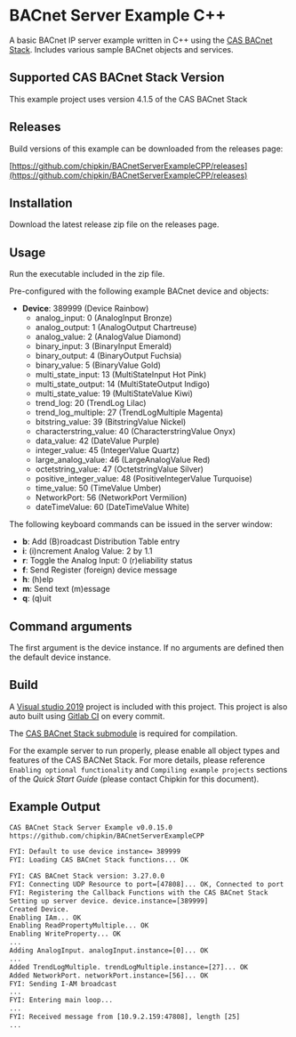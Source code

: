# BACnet Server Example C++

A basic BACnet IP server example written in C++ using the [CAS BACnet Stack](https://store.chipkin.com/services/stacks/bacnet-stack). Includes various sample BACnet objects and services.

## Supported CAS BACnet Stack Version

This example project uses version 4.1.5 of the CAS BACnet Stack

## Releases

Build versions of this example can be downloaded from the releases page:

[https://github.com/chipkin/BACnetServerExampleCPP/releases](https://github.com/chipkin/BACnetServerExampleCPP/releases)

## Installation

Download the latest release zip file on the releases page.

## Usage

Run the executable included in the zip file.

Pre-configured with the following example BACnet device and objects:

- **Device**: 389999 (Device Rainbow)
  - analog_input: 0  (AnalogInput Bronze)
  - analog_output: 1  (AnalogOutput Chartreuse)
  - analog_value: 2  (AnalogValue Diamond)
  - binary_input: 3  (BinaryInput Emerald)
  - binary_output: 4  (BinaryOutput Fuchsia)
  - binary_value: 5  (BinaryValue Gold)
  - multi_state_input: 13  (MultiStateInput Hot Pink)
  - multi_state_output: 14  (MultiStateOutput Indigo)
  - multi_state_value: 19  (MultiStateValue Kiwi)
  - trend_log: 20  (TrendLog Lilac)
  - trend_log_multiple: 27  (TrendLogMultiple Magenta)
  - bitstring_value: 39  (BitstringValue Nickel)
  - characterstring_value: 40  (CharacterstringValue Onyx)
  - data_value: 42  (DateValue Purple)
  - integer_value: 45  (IntegerValue Quartz)
  - large_analog_value: 46  (LargeAnalogValue Red)
  - octetstring_value: 47  (OctetstringValue Silver)
  - positive_integer_value: 48  (PositiveIntegerValue Turquoise)
  - time_value: 50  (TimeValue Umber)
  - NetworkPort: 56  (NetworkPort Vermilion)
  - dateTimeValue: 60 (DateTimeValue White)

The following keyboard commands can be issued in the server window:

- **b**: Add (B)roadcast Distribution Table entry
- **i**: (i)ncrement Analog Value: 2 by 1.1
- **r**: Toggle the Analog Input: 0 (r)eliability status
- **f**: Send Register (foreign) device message
- **h**: (h)elp
- **m**: Send text (m)essage
- **q**: (q)uit

## Command arguments

The first argument is the device instance. If no arguments are defined then the default device instance.

## Build

A [Visual studio 2019](https://visualstudio.microsoft.com/downloads/) project is included with this project. This project is also auto built using [Gitlab CI](https://docs.gitlab.com/ee/ci/) on every commit.

The [CAS BACnet Stack submodule](https://github.com/chipkin/BACnetServerExampleCPP/issues/8) is required for compilation.

For the example server to run properly, please enable all object types and features of the CAS BACNet Stack. For more details, please reference `Enabling optional functionality` and `Compiling example projects` sections of the *Quick Start Guide* (please contact Chipkin for this document).

## Example Output

```txt
CAS BACnet Stack Server Example v0.0.15.0
https://github.com/chipkin/BACnetServerExampleCPP

FYI: Default to use device instance= 389999
FYI: Loading CAS BACnet Stack functions... OK

FYI: CAS BACnet Stack version: 3.27.0.0
FYI: Connecting UDP Resource to port=[47808]... OK, Connected to port
FYI: Registering the Callback Functions with the CAS BACnet Stack
Setting up server device. device.instance=[389999]
Created Device.
Enabling IAm... OK
Enabling ReadPropertyMultiple... OK
Enabling WriteProperty... OK
...
Adding AnalogInput. analogInput.instance=[0]... OK
...
Added TrendLogMultiple. trendLogMultiple.instance=[27]... OK
Added NetworkPort. networkPort.instance=[56]... OK
FYI: Sending I-AM broadcast
...
FYI: Entering main loop...
...
FYI: Received message from [10.9.2.159:47808], length [25]
...
```